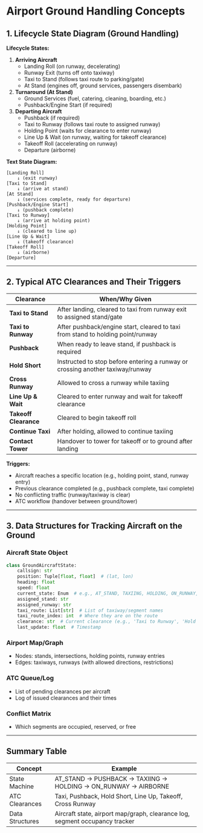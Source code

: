 # Airport Ground Handling Concepts

## 1. Lifecycle State Diagram (Ground Handling)

**Lifecycle States:**

1. **Arriving Aircraft**
    - Landing Roll (on runway, decelerating)
    - Runway Exit (turns off onto taxiway)
    - Taxi to Stand (follows taxi route to parking/gate)
    - At Stand (engines off, ground services, passengers disembark)
2. **Turnaround (At Stand)**
    - Ground Services (fuel, catering, cleaning, boarding, etc.)
    - Pushback/Engine Start (if required)
3. **Departing Aircraft**
    - Pushback (if required)
    - Taxi to Runway (follows taxi route to assigned runway)
    - Holding Point (waits for clearance to enter runway)
    - Line Up & Wait (on runway, waiting for takeoff clearance)
    - Takeoff Roll (accelerating on runway)
    - Departure (airborne)

**Text State Diagram:**

```
[Landing Roll] 
    ↓ (exit runway)
[Taxi to Stand]
    ↓ (arrive at stand)
[At Stand]
    ↓ (services complete, ready for departure)
[Pushback/Engine Start]
    ↓ (pushback complete)
[Taxi to Runway]
    ↓ (arrive at holding point)
[Holding Point]
    ↓ (cleared to line up)
[Line Up & Wait]
    ↓ (takeoff clearance)
[Takeoff Roll]
    ↓ (airborne)
[Departure]
```

---

## 2. Typical ATC Clearances and Their Triggers

| **Clearance**         | **When/Why Given**                                                                 |
|-----------------------|------------------------------------------------------------------------------------|
| **Taxi to Stand**     | After landing, cleared to taxi from runway exit to assigned stand/gate             |
| **Taxi to Runway**    | After pushback/engine start, cleared to taxi from stand to holding point/runway    |
| **Pushback**          | When ready to leave stand, if pushback is required                                 |
| **Hold Short**        | Instructed to stop before entering a runway or crossing another taxiway/runway     |
| **Cross Runway**      | Allowed to cross a runway while taxiing                                            |
| **Line Up & Wait**    | Cleared to enter runway and wait for takeoff clearance                             |
| **Takeoff Clearance** | Cleared to begin takeoff roll                                                      |
| **Continue Taxi**     | After holding, allowed to continue taxiing                                         |
| **Contact Tower**     | Handover to tower for takeoff or to ground after landing                           |

**Triggers:**
- Aircraft reaches a specific location (e.g., holding point, stand, runway entry)
- Previous clearance completed (e.g., pushback complete, taxi complete)
- No conflicting traffic (runway/taxiway is clear)
- ATC workflow (handover between ground/tower)

---

## 3. Data Structures for Tracking Aircraft on the Ground

### Aircraft State Object
```python
class GroundAircraftState:
    callsign: str
    position: Tuple[float, float]  # (lat, lon)
    heading: float
    speed: float
    current_state: Enum  # e.g., AT_STAND, TAXIING, HOLDING, ON_RUNWAY, etc.
    assigned_stand: str
    assigned_runway: str
    taxi_route: List[str]  # List of taxiway/segment names
    taxi_route_index: int  # Where they are on the route
    clearance: str  # Current clearance (e.g., 'Taxi to Runway', 'Hold Short')
    last_update: float  # Timestamp
```

### Airport Map/Graph
- Nodes: stands, intersections, holding points, runway entries
- Edges: taxiways, runways (with allowed directions, restrictions)

### ATC Queue/Log
- List of pending clearances per aircraft
- Log of issued clearances and their times

### Conflict Matrix
- Which segments are occupied, reserved, or free

---

## Summary Table

| **Concept**         | **Example**                                                                 |
|---------------------|-----------------------------------------------------------------------------|
| State Machine       | AT_STAND → PUSHBACK → TAXIING → HOLDING → ON_RUNWAY → AIRBORNE              |
| ATC Clearances      | Taxi, Pushback, Hold Short, Line Up, Takeoff, Cross Runway                  |
| Data Structures     | Aircraft state, airport map/graph, clearance log, segment occupancy tracker |
``` 